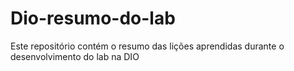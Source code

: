 # Dio-resumo-do-lab
Este repositório contém o resumo das lições aprendidas durante o desenvolvimento do lab na DIO
